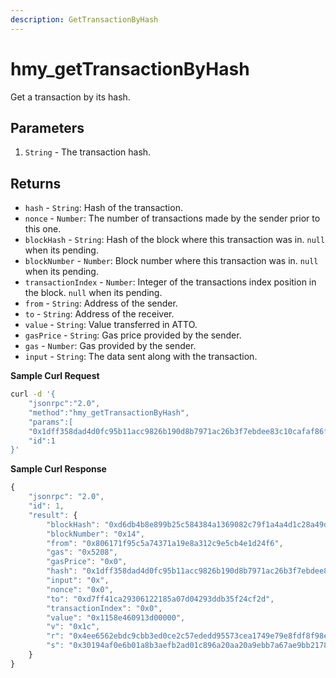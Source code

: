```yaml
---
description: GetTransactionByHash
---
```


# hmy\_getTransactionByHash

Get a transaction by its hash.

## Parameters

1. `String` - The transaction hash.

## Returns

* `hash` - `String`: Hash of the transaction.
* `nonce` - `Number`: The number of transactions made by the sender prior to this one.
* `blockHash` - `String`: Hash of the block where this transaction was in. `null` when its pending.
* `blockNumber` - `Number`: Block number where this transaction was in. `null` when its pending.
* `transactionIndex` - `Number`: Integer of the transactions index position in the block. `null` when its pending.
* `from` - `String`: Address of the sender.
* `to` - `String`: Address of the receiver.
* `value` - `String`: Value transferred in ATTO.
* `gasPrice` - `String`: Gas price provided by the sender.
* `gas` - `Number`: Gas provided by the sender.
* `input` - `String`: The data sent along with the transaction.

**Sample Curl Request**

```bash
curl -d '{
    "jsonrpc":"2.0",
    "method":"hmy_getTransactionByHash",
    "params":[
    "0x1dff358dad4d0fc95b11acc9826b190d8b7971ac26b3f7ebdee83c10cafaf86f"],
    "id":1
}'
```

**Sample Curl Response**

```javascript
{
    "jsonrpc": "2.0",
    "id": 1,
    "result": {
        "blockHash": "0xd6db4b8e899b25c584384a1369082c79f1a4a4d1c28a49d082507c4bce2a389e",
        "blockNumber": "0x14",
        "from": "0x806171f95c5a74371a19e8a312c9e5cb4e1d24f6",
        "gas": "0x5208",
        "gasPrice": "0x0",
        "hash": "0x1dff358dad4d0fc95b11acc9826b190d8b7971ac26b3f7ebdee83c10cafaf86f",
        "input": "0x",
        "nonce": "0x0",
        "to": "0xd7ff41ca29306122185a07d04293ddb35f24cf2d",
        "transactionIndex": "0x0",
        "value": "0x1158e460913d00000",
        "v": "0x1c",
        "r": "0x4ee6562ebdc9cbb3ed0ce2c57ededd95573cea1749e79e8fdf8f98e8788dd944",
        "s": "0x30194af0e6b01a8b3aefb2ad01c896a20aa20a9ebb7a67ae9bb21783f75f9fd"
    }
}
```

